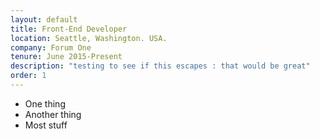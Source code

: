 ```yaml
---
layout: default
title: Front-End Developer
location: Seattle, Washington. USA.
company: Forum One
tenure: June 2015-Present
description: "testing to see if this escapes : that would be great"
order: 1
---
```


* One thing
* Another thing
* Most stuff